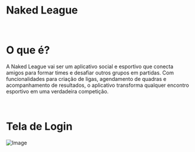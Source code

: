 # Naked League

<br>

# O que é?
A Naked League vai ser um aplicativo social e esportivo que conecta amigos para formar times e desafiar outros grupos em partidas. Com funcionalidades para criação de ligas, agendamento de quadras e acompanhamento de resultados, o aplicativo transforma qualquer encontro esportivo em uma verdadeira competição.

<br>

# Tela de Login
![Image](https://github.com/user-attachments/assets/1d2710d2-2cd9-405c-80fe-7b94c25740ea)
